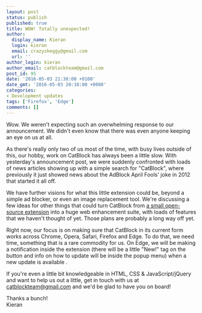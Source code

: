 ```yaml
---
layout: post
status: publish
published: true
title: WOW! Totally unexpected!
author:
  display_name: Kieran
  login: kieran
  email: crazyskeggy@gmail.com
  url: ''
author_login: kieran
author_email: catblockteam@gmail.com
post_id: 95
date: '2016-05-03 21:38:00 +0100'
date_gmt: '2016-05-03 20:38:00 +0000'
categories:
- Development updates
tags: ['Firefox', 'Edge']
comments: []
---
```


Wow. We weren't expecting such an overwhelming response to our announcement. We didn't even know that there was even anyone keeping an eye on us at all.

As there's really only two of us most of the time, with busy lives outside of this, our hobby, work on CatBlock has always been a little slow. With yesterday's announcement post, we were suddenly confronted with loads of news articles showing up with a simple search for "CatBlock", where previously it just showed news about the AdBlock April Fools' joke in 2012 that started it all off.

<!--more-->

We have further visions for what this little extension could be, beyond a simple ad blocker, or even an image replacement tool. We're discussing a few ideas for other things that could turn CatBlock from [a small open-source extension](https://github.com/CatBlock/catblock) into a huge web enhancement suite, with loads of features that we haven't thought of yet. Those plans are probably a long way off yet.

Right now, our focus is on making sure that CatBlock in its current form works across Chrome, Opera, Safari, Firefox and Edge. To do that, we need time, something that is a rare commodity for us. On Edge, we will be making a notification inside the extension (there will be a little "New!" tag on the button and info on how to update will be inside the popup menu) when a new update is available .

If you're even a little bit knowledgeable in HTML, CSS & JavaScript/jQuery and want to help us out a little, get in touch with us at [catblockteam@gmail.com](mailto:catblockteam@gmail.com) and we'd be glad to have you on board!

Thanks a bunch!  
Kieran
